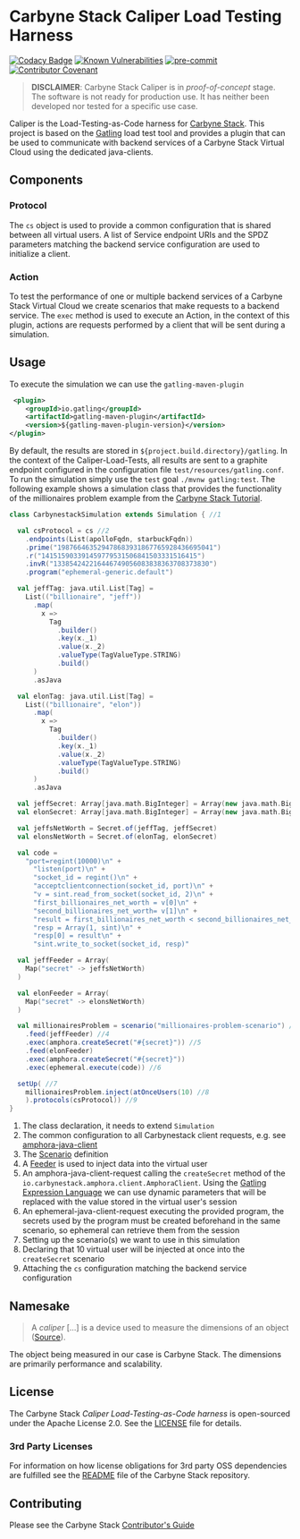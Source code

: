 # Carbyne Stack Caliper Load Testing Harness

[![Codacy Badge](https://app.codacy.com/project/badge/Grade/233198c332f3486ea69057fb9938917e)](https://app.codacy.com/gh/carbynestack/caliper/dashboard?utm_source=gh&utm_medium=referral&utm_content=&utm_campaign=Badge_grade)
[![Known Vulnerabilities](https://snyk.io/test/github/carbynestack/caliper/badge.svg)](https://snyk.io/test/github/carbynestack/caliper)
[![pre-commit](https://img.shields.io/badge/pre--commit-enabled-brightgreen?logo=pre-commit&logoColor=white)](https://github.com/pre-commit/pre-commit)
[![Contributor Covenant](https://img.shields.io/badge/Contributor%20Covenant-2.1-4baaaa.svg)](CODE_OF_CONDUCT.md)

> **DISCLAIMER**: Carbyne Stack Caliper is in *proof-of-concept* stage. The
> software is not ready for production use. It has neither been developed nor
> tested for a specific use case.

Caliper is the Load-Testing-as-Code harness for
[Carbyne Stack](https://github.com/carbynestack). This project is based on the
[Gatling](https://github.com/gatling/gatling) load test tool and provides a
plugin that can be used to communicate with backend services of a Carbyne Stack
Virtual Cloud using the dedicated java-clients.

## Components

### Protocol

The `cs` object is used to provide a common configuration that is shared between
all virtual users. A list of Service endpoint URIs and the SPDZ parameters
matching the backend service configuration are used to initialize a client.

### Action

To test the performance of one or multiple backend services of a Carbyne Stack
Virtual Cloud we create scenarios that make requests to a backend service. The
`exec` method is used to execute an Action, in the context of this plugin,
actions are requests performed by a client that will be sent during a
simulation.

## Usage

To execute the simulation we can use the `gatling-maven-plugin`

```xml
 <plugin>
    <groupId>io.gatling</groupId>
    <artifactId>gatling-maven-plugin</artifactId>
    <version>${gatling-maven-plugin-version}</version>
</plugin>
```

By default, the results are stored in `${project.build.directory}/gatling`. In
the context of the Caliper-Load-Tests, all results are sent to a graphite
endpoint configured in the configuration file `test/resources/gatling.conf`. To
run the simulation simply use the `test` goal `./mvnw gatling:test`. The
following example shows a simulation class that provides the functionality of
the millionaires problem example from the
[Carbyne Stack Tutorial](https://carbynestack.io/getting-started/millionaires/).

```scala
class CarbynestackSimulation extends Simulation { //1

  val csProtocol = cs //2
    .endpoints(List(apolloFqdn, starbuckFqdn))
    .prime("198766463529478683931867765928436695041")
    .r("141515903391459779531506841503331516415")
    .invR("133854242216446749056083838363708373830")
    .program("ephemeral-generic.default")

  val jeffTag: java.util.List[Tag] =
    List(("billionaire", "jeff"))
      .map(
        x =>
          Tag
            .builder()
            .key(x._1)
            .value(x._2)
            .valueType(TagValueType.STRING)
            .build()
      )
      .asJava

  val elonTag: java.util.List[Tag] =
    List(("billionaire", "elon"))
      .map(
        x =>
          Tag
            .builder()
            .key(x._1)
            .value(x._2)
            .valueType(TagValueType.STRING)
            .build()
      )
      .asJava

  val jeffSecret: Array[java.math.BigInteger] = Array(new java.math.BigInteger("180"))
  val elonSecret: Array[java.math.BigInteger] = Array(new java.math.BigInteger("177"))

  val jeffsNetWorth = Secret.of(jeffTag, jeffSecret)
  val elonsNetWorth = Secret.of(elonTag, elonSecret)

  val code =
    "port=regint(10000)\n" +
      "listen(port)\n" +
      "socket_id = regint()\n" +
      "acceptclientconnection(socket_id, port)\n" +
      "v = sint.read_from_socket(socket_id, 2)\n" +
      "first_billionaires_net_worth = v[0]\n" +
      "second_billionaires_net_worth= v[1]\n" +
      "result = first_billionaires_net_worth < second_billionaires_net_worth\n" +
      "resp = Array(1, sint)\n" +
      "resp[0] = result\n" +
      "sint.write_to_socket(socket_id, resp)"

  val jeffFeeder = Array(
    Map("secret" -> jeffsNetWorth)
  )

  val elonFeeder = Array(
    Map("secret" -> elonsNetWorth)
  )

  val millionairesProblem = scenario("millionaires-problem-scenario") //3
    .feed(jeffFeeder) //4
    .exec(amphora.createSecret("#{secret}")) //5
    .feed(elonFeeder)
    .exec(amphora.createSecret("#{secret}"))
    .exec(ephemeral.execute(code)) //6

  setUp( //7
    millionairesProblem.inject(atOnceUsers(10) //8
    ).protocols(csProtocol)) //9
}
```

1. The class declaration, it needs to extend `Simulation`
1. The common configuration to all Carbynestack client requests, e.g. see
   [amphora-java-client](https://github.com/carbynestack/amphora/blob/master/amphora-java-client/README.md)
1. The
   [Scenario](https://gatling.io/docs/gatling/reference/current/core/scenario/)
   definition
1. A
   [Feeder](https://gatling.io/docs/gatling/reference/current/core/session/feeder/)
   is used to inject data into the virtual user
1. An amphora-java-client-request calling the `createSecret` method of the
   `io.carbynestack.amphora.client.AmphoraClient`. Using the
   [Gatling Expression Language](https://gatling.io/docs/gatling/reference/current/core/session/el/)
   we can use dynamic parameters that will be replaced with the value stored in
   the virtual user's session
1. An ephemeral-java-client-request executing the provided program, the secrets
   used by the program must be created beforehand in the same scenario, so
   ephemeral can retrieve them from the session
1. Setting up the scenario(s) we want to use in this simulation
1. Declaring that 10 virtual user will be injected at once into the
   `createSecret` scenario
1. Attaching the `cs` configuration matching the backend service configuration

## Namesake

> A *caliper* \[...\] is a device used to measure the dimensions of an object
> ([Source](https://en.wikipedia.org/wiki/Calipers)).

The object being measured in our case is Carbyne Stack. The dimensions are
primarily performance and scalability.

## License

The Carbyne Stack *Caliper Load-Testing-as-Code harness* is open-sourced under
the Apache License 2.0. See the [LICENSE](LICENSE) file for details.

### 3rd Party Licenses

For information on how license obligations for 3rd party OSS dependencies are
fulfilled see the [README](https://github.com/carbynestack/carbynestack) file of
the Carbyne Stack repository.

## Contributing

Please see the Carbyne Stack
[Contributor's Guide](https://github.com/carbynestack/carbynestack/blob/master/CONTRIBUTING.md)
